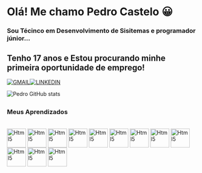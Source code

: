 ### <h1> Olá! Me chamo Pedro Castelo 😀</h1>
### Sou Técinco em Desenvolvimento de Sisitemas e programador júnior...
## Tenho 17 anos e Estou procurando minhe primeira oportunidade  de emprego!

  [![GMAIL](https://img.shields.io/badge/Gmail-D14836?style=for-the-badge&logo=gmail&logoColor=white)](mailto:pedrocastelobrancodosantos@gmail.com)[![LINKEDIN](https://img.shields.io/badge/LinkedIn-0077B5?style=for-the-badge&logo=linkedin&logoColor=white)](https://www.linkedin.com/in/pedro-castelo-branco-dos-santos-029b1124a/) 
  
  ![Pedro GitHub stats](https://github-readme-stats.vercel.app/api?username=CastleWhite23&theme=great-gatsby&show_icons=true)
  
  ##

### Meus Aprendizados 
  <div style = "display: inline_block"> <br/>
    <img width = "50" heigth = "50" align = "center" alt = "Html5" src="https://cdn.jsdelivr.net/gh/devicons/devicon/icons/html5/html5-plain-wordmark.svg" />
    <img width = "50" heigth = "50" align = "center" alt = "Html5" src="https://cdn.jsdelivr.net/gh/devicons/devicon/icons/css3/css3-plain-wordmark.svg" />
    <img width = "50" heigth = "50" align = "center" alt = "Html5" src="https://cdn.jsdelivr.net/gh/devicons/devicon/icons/bootstrap/bootstrap-plain-wordmark.svg" />
    <img width = "50" heigth = "50" align = "center" alt = "Html5" src="https://cdn.jsdelivr.net/gh/devicons/devicon/icons/javascript/javascript-plain.svg" />
    <img width = "50" heigth = "50" align = "center" alt = "Html5" src="https://cdn.jsdelivr.net/gh/devicons/devicon/icons/nodejs/nodejs-plain-wordmark.svg" />
    <img width = "50" heigth = "50" align = "center" alt = "Html5" src="https://cdn.jsdelivr.net/gh/devicons/devicon/icons/csharp/csharp-plain.svg" />
    <img width = "50" heigth = "50" align = "center" alt = "Html5" src="https://cdn.jsdelivr.net/gh/devicons/devicon/icons/mysql/mysql-original-wordmark.svg" />
    <img width = "50" heigth = "50" align = "center" alt = "Html5" src="https://cdn.jsdelivr.net/gh/devicons/devicon/icons/microsoftsqlserver/microsoftsqlserver-plain-wordmark.svg" />
    <img width = "50" heigth = "50" align = "center" alt = "Html5" src="https://cdn.jsdelivr.net/gh/devicons/devicon/icons/php/php-original.svg" />
    <img width = "50" heigth = "50" align = "center" alt = "Html5" src="https://cdn.jsdelivr.net/gh/devicons/devicon/icons/git/git-plain.svg" />
    <img width = "50" heigth = "50" align = "center" alt = "Html5" src="https://cdn.jsdelivr.net/gh/devicons/devicon/icons/github/github-original.svg" />
    <img width = "50" heigth = "50" align = "center" alt = "Html5" src="https://cdn.jsdelivr.net/gh/devicons/devicon/icons/react/react-original-wordmark.svg" />
          
          
          
          
          
          
          
    
  </div>
 
